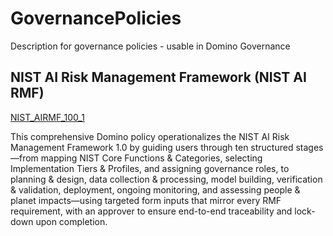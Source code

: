 # GovernancePolicies
Description for governance policies - usable in Domino Governance

## NIST AI Risk Management Framework (NIST AI RMF) 
[NIST_AIRMF_100_1](NIST_AIRMF_100_1.yaml)

This comprehensive Domino policy operationalizes the NIST AI Risk Management Framework 1.0 by guiding users through ten structured stages—from mapping NIST Core Functions & Categories, selecting Implementation Tiers & Profiles, and assigning governance roles, to planning & design, data collection & processing, model building, verification & validation, deployment, ongoing monitoring, and assessing people & planet impacts—using targeted form inputs that mirror every RMF requirement, with an approver to ensure end-to-end traceability and lock-down upon completion.

